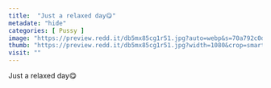 ```yaml
---
title:  "Just a relaxed day😋"
metadate: "hide"
categories: [ Pussy ]
image: "https://preview.redd.it/db5mx85cg1r51.jpg?auto=webp&s=70a792c0dad72c37ea5e8a43151125ad2ca285f6"
thumb: "https://preview.redd.it/db5mx85cg1r51.jpg?width=1080&crop=smart&auto=webp&s=278e9a9596c37fb66811ba96cb96150ffe45ec04"
visit: ""
---
```

Just a relaxed day😋
